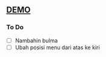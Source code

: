 ## [DEMO](https://gallant-ritchie-b149cf.netlify.com/)
### To Do

- [ ] Nambahin bulma
- [ ] Ubah posisi menu dari atas ke kiri